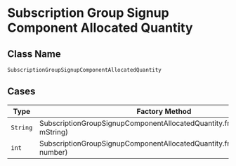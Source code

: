 
# Subscription Group Signup Component Allocated Quantity

## Class Name

`SubscriptionGroupSignupComponentAllocatedQuantity`

## Cases

| Type | Factory Method |
|  --- | --- |
| `String` | SubscriptionGroupSignupComponentAllocatedQuantity.fromMString(String mString) |
| `int` | SubscriptionGroupSignupComponentAllocatedQuantity.fromNumber(int number) |

